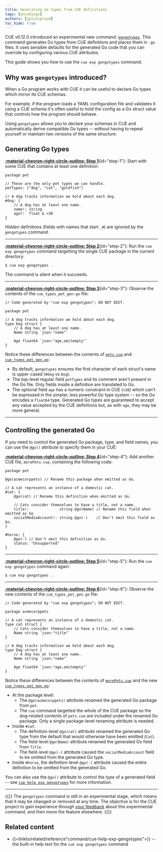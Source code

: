 ```yaml
---
title: Generating Go types from CUE definitions
tags: [encodings]
authors: [jpluscplusm]
toc_hide: true
---
```


CUE v0.12.0 introduced an experimental new command:
[`gengotypes`]({{<relref"docs/reference/command/cue-help-exp-gengotypes">}}).
This command generates Go types from CUE definitions and places them in `.go`
files. It uses sensible defaults for the generated Go code that you can
override by configuring various CUE attributes.

This guide shows you how to use the `cue exp gengotypes` command.

<!--more-->

## Why was `gengotypes` introduced?

When a Go program works with CUE it can be useful to declare Go types which
mirror its CUE schemas.

For example, if the program loads a YAML configuration file and validates it
using a CUE schema it's often useful to hold the config as a Go struct value
that controls how the program should behave.

Using `gengotypes` allows you to declare your schemas in CUE and automatically
derive compatible Go types -- without having to repeat yourself or maintain two
versions of the same structure.

## Generating Go types

[**:material-chevron-right-circle-outline: Step 1**](#step-1){id="step-1"}: Start with some CUE that contains at least one definition:
```` { .cue title="pets.cue" }
package pet

// These are the only pet types we can handle.
petTypes: ["dog", "cat", "goldfish"]

// A dog tracks information we hold about each dog.
#dog: {
	// A dog has at least one name.
	name!: string
	age?:  float & <30
}
````

*Hidden* definitions (fields with names that start `_#`) are ignored by the
`gengotypes` command.

---


[**:material-chevron-right-circle-outline: Step 2**](#step-2){id="step-2"}: Run the `cue exp gengotypes` command targetting the single CUE package in the
current directory:

```` { .text title="TERMINAL" data-copy="cue exp gengotypes ." }
$ cue exp gengotypes .
````
The command is silent when it succeeds.

---


[**:material-chevron-right-circle-outline: Step 3**](#step-3){id="step-3"}: Observe the contents of the `cue_types_pet_gen.go` file:

```` { .go title="cue_types_pet_gen.go" }
// Code generated by "cue exp gengotypes"; DO NOT EDIT.

package pet

// A dog tracks information we hold about each dog.
type Dog struct {
	// A dog has at least one name.
	Name string `json:"name"`

	Age float64 `json:"age,omitempty"`
}
````

Notice these differences between the contents of
[`pets.cue`](#step-1)
and
[`cue_types_pet_gen.go`](#step-3):

- By default, `gengotypes` ensures the first character of each struct's name is
  upper-cased (`#dog` vs `Dog`).
- The top-level regular field `petTypes` and its comment aren't present in the
  Go file. Only fields inside a definition are translated to Go.
- The optional field `age` has a numeric constraint in CUE (`<30`) which can't
  be expressed in the simpler, less powerful Go type system -- so the Go
  encodes a `float64` type. Generated Go types are guaranteed to accept any
  value accepted by the CUE definitions but, as with `age`, they may be more
  general.

---


## Controlling the generated Go

If you need to control the generated Go package, type, and field names, you can
use the `@go()` attribute to specify them in your CUE:

[**:material-chevron-right-circle-outline: Step 4**](#step-4){id="step-4"}: Add another CUE file, `morePets.cue`, containing the following code:
```` { .cue title="morePets.cue" }
package pet

@go(acmecorppets) // Rename this package when emitted as Go.

// A cat represents an instance of a domestic cat.
#cat: {
	@go(cat) // Rename this definition when emitted as Go.

	// Cats consider themselves to have a title, not a name.
	title!:              string @go(Name) // Rename this field when emitted as Go
	socialMediaAccount!: string @go(-)    // Don't emit this field as Go.
}

#horse: {
	@go(-) // Don't emit this definition as Go.
	status: "Unsupported"
}
````

---


[**:material-chevron-right-circle-outline: Step 5**](#step-5){id="step-5"}: Run the `cue exp gengotypes` command again:

```` { .text title="TERMINAL" data-copy="cue exp gengotypes ." }
$ cue exp gengotypes .
````

---


[**:material-chevron-right-circle-outline: Step 6**](#step-6){id="step-6"}: Observe the new contents of the `cue_types_pet_gen.go` file:
```` { .go title="cue_types_pet_gen.go" }
// Code generated by "cue exp gengotypes"; DO NOT EDIT.

package acmecorppets

// A cat represents an instance of a domestic cat.
type cat struct {
	// Cats consider themselves to have a title, not a name.
	Name string `json:"title"`
}

// A dog tracks information we hold about each dog.
type Dog struct {
	// A dog has at least one name.
	Name string `json:"name"`

	Age float64 `json:"age,omitempty"`
}
````
Notice these differences between the contents of
[`morePets.cue`](#step-4)
and the new
[`cue_types_pet_gen.go`](#step-6):

- At the package level:
  - The `@go(acmecorppets)` attribute renamed the generated Go package from
    `pet`.
  - The `cue` command targetted the whole of the CUE package so the dog-related
    contents of `pets.cue` are included under the renamed Go package.
    Only a single package-level renaming attribute is needed.
- Inside `#cat`:
  - The definition-level `@go(cat)` attribute renamed the generated
    Go type from the default that would otherwise have been emitted (`Cat`).
  - The field-level `@go(Name)` attribute renamed the generated Go field from
    `Title`.
  - The field-level `@go(-)` attribute caused the `socialMediaAccount` field to
    be omitted from the generated Go type.
- Inside `#horse`, the definition-level `@go(-)` attribute caused the entire
  definition to be omitted from the generated Go.

You can also use the `@go()` attribute to control the *type* of a generated
field -- see
[`cue help exp gengotypes`]({{<relref"docs/reference/command/cue-help-exp-gengotypes">}})
for more information.

---


{{<warning>}}
The `gengotypes` command is still in an experimental stage, which means that it
may be changed or removed at any time. The objective is for the CUE project to
gain experience through [your feedback]({{<relref"/community">}}) about this
experimental command, and then move the feature elsewhere.
{{</warning>}}

## Related content

- {{<linkto/related/reference"command/cue-help-exp-gengotypes">}} --
  the built-in help text for the `cue exp gengotypes` command
